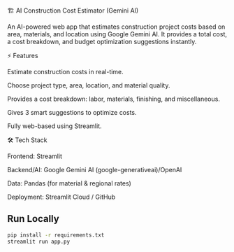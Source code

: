 🏗️ AI Construction Cost Estimator (Gemini AI)

An AI-powered web app that estimates construction project costs based on area, materials, and location using Google Gemini AI.
It provides a total cost, a cost breakdown, and budget optimization suggestions instantly.

⚡ Features

Estimate construction costs in real-time.

Choose project type, area, location, and material quality.

Provides a cost breakdown: labor, materials, finishing, and miscellaneous.

Gives 3 smart suggestions to optimize costs.

Fully web-based using Streamlit.

🛠️ Tech Stack

Frontend: Streamlit

Backend/AI: Google Gemini AI (google-generativeai)/OpenAI

Data: Pandas (for material & regional rates)

Deployment: Streamlit Cloud / GitHub

## Run Locally
```bash
pip install -r requirements.txt
streamlit run app.py
```
